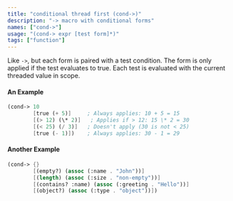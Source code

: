 ```yaml
---
title: "conditional thread first (cond->)"
description: "-> macro with conditional forms"
names: ["cond->"]
usage: "(cond-> expr [test form]*)"
tags: ["function"]
---
```


Like `->`, but each form is paired with a test condition. The form is only applied if the test evaluates to true. Each test is evaluated with the current threaded value in scope.

#### An Example

```scheme
(cond-> 10
        [true (+ 5)]     ; Always applies: 10 + 5 = 15
        [(> 12) (\* 2)]   ; Applies if > 12: 15 \* 2 = 30
        [(< 25) (/ 3)]   ; Doesn't apply (30 is not < 25)
        [true (- 1)])    ; Always applies: 30 - 1 = 29
```

#### Another Example

```scheme
(cond-> {}
        [(empty?) (assoc (:name . "John"))]
        [(length) (assoc (:size . "non-empty"))]
        [(contains? :name) (assoc (:greeting . "Hello"))]
        [(object?) (assoc (:type . "object"))])
```
